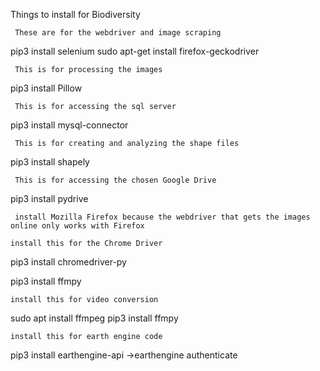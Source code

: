 Things to install for Biodiversity

     These are for the webdriver and image scraping
pip3 install selenium
	sudo apt-get install firefox-geckodriver

     This is for processing the images 
pip3 install Pillow

     This is for accessing the sql server 
pip3 install mysql-connector

     This is for creating and analyzing the shape files 
pip3 install shapely

     This is for accessing the chosen Google Drive
pip3 install pydrive

     install Mozilla Firefox because the webdriver that gets the images online only works with Firefox

	install this for the Chrome Driver
pip3 install chromedriver-py

pip3 install ffmpy

	install this for video conversion
	
sudo apt install ffmpeg pip3 install ffmpy

	install this for earth engine code
pip3 install earthengine-api
->earthengine authenticate
